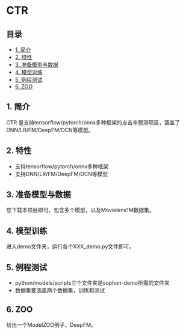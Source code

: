 # CTR

## 目录

* [1. 简介](#1-简介)
* [2. 特性](#2-特性)
* [3. 准备模型与数据](#3-准备模型与数据)
* [4. 模型训练](#4-模型训练)
* [5. 例程测试](#5-例程测试)
* [6. ZOO](#6-ZOO)
## 1. 简介
CTR 是支持tensorflow/pytorch/onnx多种框架的点击率预测项目，涵盖了DNN/LR/FM/DeepFM/DCN等模型。

## 2. 特性
* 支持tensorflow/pytorch/onnx多种框架
* 支持DNN/LR/FM/DeepFM/DCN等模型

## 3. 准备模型与数据
您下载本项目即可，包含多个模型，以及Movielens1M数据集。

## 4. 模型训练
进入demo文件夹，运行各个XXX_demo.py文件即可。

## 5. 例程测试
- python/models/scripts三个文件夹是sophon-demo所需的文件夹
- 数据集要涵盖两个数据集，训练和测试

## 6. ZOO
给出一个ModelZOO例子，DeepFM。
